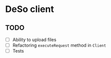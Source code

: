 # DeSo client

## TODO

- [ ] Ability to upload files
- [ ] Refactoring `executeRequest` method in `Client`
- [ ] Tests